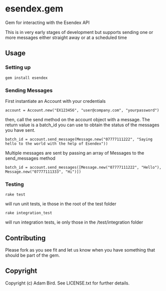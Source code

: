 # esendex.gem

Gem for interacting with the Esendex API

This is in very early stages of development but supports sending one or more messages either straight away or at a scheduled time

## Usage

### Setting up

	gem install esendex

### Sending Messages

First instantiate an Account with your credentials
	
	account = Account.new("EX123456", "user@company.com", "yourpassword")
	
then, call the send method on the account object with a message. The return value is a batch_id you can use to obtain the status of the messages you have sent.

	batch_id = account.send_message(Message.new("07777111222", "Saying hello to the world with the help of Esendex"))

Multiple messages are sent by passing an array of Messages to the send_messages method
	
	batch_id = account.send_messages([Message.new("07777111222", "Hello"), Message.new("07777111333", "Hi")])
	
### Testing

	rake test
	
will run unit tests, ie those in the root of the test folder

	rake integration_test

will run integration tests, ie only those in the /test/integration folder

## Contributing

Please fork as you see fit and let us know when you have something that should be part of the gem.

## Copyright

Copyright (c) Adam Bird. See LICENSE.txt for
further details.

